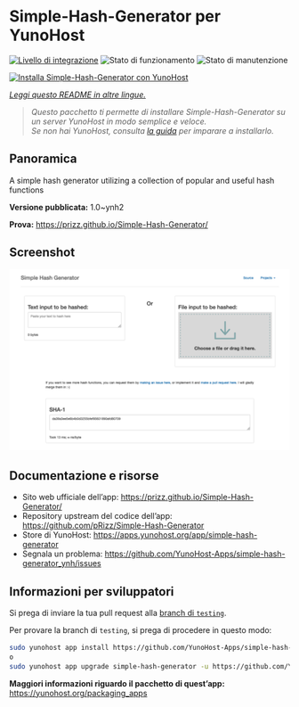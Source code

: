 <!--
N.B.: Questo README è stato automaticamente generato da <https://github.com/YunoHost/apps/tree/master/tools/readme_generator>
NON DEVE essere modificato manualmente.
-->

# Simple-Hash-Generator per YunoHost

[![Livello di integrazione](https://dash.yunohost.org/integration/simple-hash-generator.svg)](https://dash.yunohost.org/appci/app/simple-hash-generator) ![Stato di funzionamento](https://ci-apps.yunohost.org/ci/badges/simple-hash-generator.status.svg) ![Stato di manutenzione](https://ci-apps.yunohost.org/ci/badges/simple-hash-generator.maintain.svg)

[![Installa Simple-Hash-Generator con YunoHost](https://install-app.yunohost.org/install-with-yunohost.svg)](https://install-app.yunohost.org/?app=simple-hash-generator)

*[Leggi questo README in altre lingue.](./ALL_README.md)*

> *Questo pacchetto ti permette di installare Simple-Hash-Generator su un server YunoHost in modo semplice e veloce.*  
> *Se non hai YunoHost, consulta [la guida](https://yunohost.org/install) per imparare a installarlo.*

## Panoramica

A simple hash generator utilizing a collection of popular and useful hash functions


**Versione pubblicata:** 1.0~ynh2

**Prova:** <https://prizz.github.io/Simple-Hash-Generator/>

## Screenshot

![Screenshot di Simple-Hash-Generator](./doc/screenshots/screenshot.png)

## Documentazione e risorse

- Sito web ufficiale dell’app: <https://prizz.github.io/Simple-Hash-Generator/>
- Repository upstream del codice dell’app: <https://github.com/pRizz/Simple-Hash-Generator>
- Store di YunoHost: <https://apps.yunohost.org/app/simple-hash-generator>
- Segnala un problema: <https://github.com/YunoHost-Apps/simple-hash-generator_ynh/issues>

## Informazioni per sviluppatori

Si prega di inviare la tua pull request alla [branch di `testing`](https://github.com/YunoHost-Apps/simple-hash-generator_ynh/tree/testing).

Per provare la branch di `testing`, si prega di procedere in questo modo:

```bash
sudo yunohost app install https://github.com/YunoHost-Apps/simple-hash-generator_ynh/tree/testing --debug
o
sudo yunohost app upgrade simple-hash-generator -u https://github.com/YunoHost-Apps/simple-hash-generator_ynh/tree/testing --debug
```

**Maggiori informazioni riguardo il pacchetto di quest’app:** <https://yunohost.org/packaging_apps>
